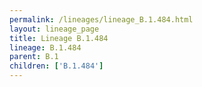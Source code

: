 ```yaml
---
permalink: /lineages/lineage_B.1.484.html
layout: lineage_page
title: Lineage B.1.484
lineage: B.1.484
parent: B.1
children: ['B.1.484']
---
```

